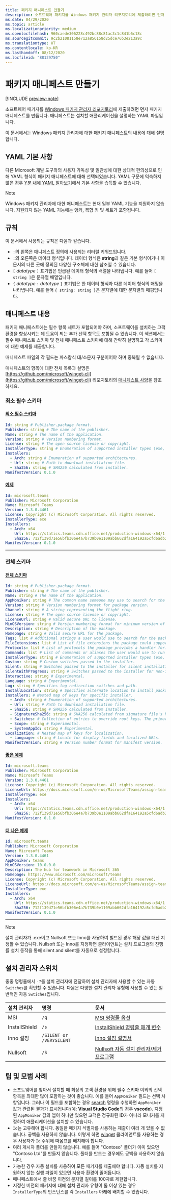 ```yaml
---
title: 패키지 매니페스트 만들기
description: 소프트웨어 패키지를 Windows 패키지 관리자 리포지토리에 제출하려면 먼저 패키지 매니페스트를 만듭니다.
ms.date: 04/29/2020
ms.topic: article
ms.localizationpriority: medium
ms.openlocfilehash: 960caede306228c492bc88c81ac3c1c841b6c18c
ms.sourcegitcommit: 9c2b21081158e712a856158d25dce76b3e213a9c
ms.translationtype: HT
ms.contentlocale: ko-KR
ms.lasthandoff: 08/12/2020
ms.locfileid: "88129750"
---
```

# <a name="create-your-package-manifest"></a>패키지 매니페스트 만들기

[!INCLUDE [preview-note](../../includes/package-manager-preview.md)]

소프트웨어 패키지를 [Windows 패키지 관리자 리포지토리](repository.md)에 제출하려면 먼저 패키지 매니페스트를 만듭니다. 매니페스트는 설치할 애플리케이션을 설명하는 YAML 파일입니다.

이 문서에서는 Windows 패키지 관리자에 대한 패키지 매니페스트의 내용에 대해 설명합니다.

## <a name="yaml-basics"></a>YAML 기본 사항

다른 Microsoft 개발 도구와의 사용자 가독성 및 일관성에 대한 상대적 편의성으로 인해 YAML 형식이 패키지 매니페스트에 대해 선택되었습니다. YAML 구문에 익숙하지 않은 경우 [Y분 내에 YAML 알아보기](https://learnxinyminutes.com/docs/yaml/)에서 기본 사항을 습득할 수 있습니다.

> [!NOTE]
> Windows 패키지 관리자에 대한 매니페스트는 현재 일부 YAML 기능을 지원하지 않습니다. 지원되지 않는 YAML 기능에는 앵커, 복합 키 및 세트가 포함됩니다.

## <a name="conventions"></a>규칙

이 문서에서 사용되는 규칙은 다음과 같습니다.

* `:`의 왼쪽은 매니페스트 정의에 사용되는 리터럴 키워드입니다.
* `:`의 오른쪽은 데이터 형식입니다. 데이터 형식은 **string**과 같은 기본 형식이거나 이 문서의 다른 곳에 정의된 다양한 구조체에 대한 참조일 수 있습니다.
* `[` *datatype* `]` 표기법은 언급된 데이터 형식의 배열을 나타냅니다. 예를 들어 `[ string ]`은 문자열 배열입니다.
* `{` *datatype* `:` *datatype* `}` 표기법은 한 데이터 형식과 다른 데이터 형식의 매핑을 나타냅니다. 예를 들어 `{ string: string }`은 문자열에 대한 문자열의 매핑입니다.

## <a name="manifest-contents"></a>매니페스트 내용

패키지 매니페스트에는 필수 항목 세트가 포함되어야 하며, 소프트웨어를 설치하는 고객 환경을 향상시키는 데 도움이 되는 추가 선택 항목도 포함될 수 있습니다. 이 섹션에서는 필수 매니페스트 스키마 및 전체 매니페스트 스키마에 대해 간략히 설명하고 각 스키마에 대한 예제를 제공합니다.

매니페스트 파일의 각 필드는 파스칼식 대/소문자 구분이어야 하며 중복될 수 없습니다.

매니페스트의 항목에 대한 전체 목록과 설명은 [https://github.com/microsoft/winget-cli](https://github.com/microsoft/winget-cli) 리포지토리의 [매니페스트 사양](https://github.com/microsoft/winget-cli/blob/master/doc/ManifestSpecv0.1.md)을 참조하세요.

### <a name="minimal-required-schema"></a>최소 필수 스키마

#### <a name="minimal-required-schema"></a>[최소 필수 스키마](#tab/minschema/)

```yaml
Id: string # Publisher.package format.
Publisher: string # The name of the publisher.
Name: string # The name of the application.
Version: string # Version numbering format.
License: string # The open source license or copyright.
InstallerType: string # Enumeration of supported installer types (exe, msi, msix, inno, wix, nullsoft, appx).
Installers:
  - Arch: string # Enumeration of supported architectures.
  - Url: string # Path to download installation file.
  - Sha256: string # SHA256 calculated from installer.
ManifestVersion: 0.1.0
```

#### <a name="example"></a>[예제](#tab/minexample/)

```yaml
Id: microsoft.teams
Publisher: Microsoft Corporation
Name: Microsoft Teams
Version: 1.3.0.4461
License: Copyright (c) Microsoft Corporation. All rights reserved.
InstallerType: exe
Installers:
  - Arch: x64
    Url: https://statics.teams.cdn.office.net/production-windows-x64/1.3.00.4461/Teams_windows_x64.exe
    Sha256: 712f139d71e56bfb306e4a7b739b0e1109abb662dfa164192a5cfd6adb24a4e1
ManifestVersion: 0.1.0
```

* * *

### <a name="complete-schema"></a>전체 스키마

#### <a name="complete-schema"></a>[전체 스키마](#tab/compschema/)

```yaml
Id: string # Publisher.package format.
Publisher: string # The name of the publisher.
Name: string # The name of the application.
AppMoniker: string # The common name someone may use to search for the package.
Version: string # Version numbering format for package version.
Channel: string # A string representing the flight ring.
License: string # The open source license or copyright.
LicenseUrl: string # Valid secure URL to license.
MinOSVersion: string # Version numbering format for minimum version of Windows supported.
Description: string # Description of the package.
Homepage: string # Valid secure URL for the package.
Tags: list # Additional strings a user would use to search for the package.
FileExtensions: list # List of file extensions the package could support.
Protocols: list # List of protocols the package provides a handler for.
Commands: list # List of commands or aliases the user would use to run the package.
InstallerType: string # Enumeration of supported installer types (exe, msi, msix, inno, wix, nullsoft, appx).
Custom: string # Custom switches passed to the installer.
Silent: string # Switches passed to the installer for silent installation.
SilentWithProgress: string # Switches passed to the installer for non-interactive install.
Interactive: string # Experimental.
Language: string # Experimental.
Log: string # Specifies log redirection switches and path.
InstallLocation: string # Specifies alternate location to install package.
Installers: # Nested map of keys for specific installer.
  - Arch: string # Enumeration of supported architectures.
  - Url: string # Path to download installation file.
  - Sha256: string # SHA256 calculated from installer.
  - SignatureSha256: string # SHA256 calculated from signature file's hash of MSIX file.
  - Switches: # Collection of entries to override root keys. The primary supported values are: Custom, Silent, SilentWithProgress, Interactive. For a complete list see the specification at https://github.com/microsoft/winget-cli/blob/master/doc/ManifestSpecv0.1.md.
  - Scope: string # Experimental.
  - SystemAppId: string # Experimental.
Localization: # Nested map of keys for localization.
  - Language: string # Locale for display fields and localized URLs.
ManifestVersion: string # Version number format for manifest version.
```

#### <a name="good-example"></a>[좋은 예제](#tab/good/)

```yaml
Id: microsoft.teams
Publisher: Microsoft Corporation
Name: Microsoft Teams
Version: 1.3.0.4461
License: Copyright (c) Microsoft Corporation. All rights reserved.
LicenseUrl: https://docs.microsoft.com/en-us/MicrosoftTeams/assign-teams-licenses
InstallerType: exe
Installers:
  - Arch: x64
    Url: https://statics.teams.cdn.office.net/production-windows-x64/1.3.00.4461/Teams_windows_x64.exe
    Sha256: 712f139d71e56bfb306e4a7b739b0e1109abb662dfa164192a5cfd6adb24a4e1
ManifestVersion: 0.1.0
```

#### <a name="better-example"></a>[더 나은 예제](#tab/better/)

```yaml
Id: microsoft.teams
Publisher: Microsoft Corporation
Name: Microsoft Teams
Version: 1.3.0.4461
AppMoniker: teams
MinOSVersion: 10.0.0.0
Description: The hub for teamwork in Microsoft 365
Homepage: https://www.microsoft.com/microsoft/teams
License: Copyright (c) Microsoft Corporation. All rights reserved.
LicenseUrl: https://docs.microsoft.com/en-us/MicrosoftTeams/assign-teams-licenses
InstallerType: exe
Installers:
  - Arch: x64
    Url: https://statics.teams.cdn.office.net/production-windows-x64/1.3.00.4461/Teams_windows_x64.exe
    Sha256: 712f139d71e56bfb306e4a7b739b0e1109abb662dfa164192a5cfd6adb24a4e1
ManifestVersion: 0.1.0
```

* * *

> [!NOTE]
> 설치 관리자가 .exe이고 Nullsoft 또는 Inno를 사용하여 빌드된 경우 해당 값을 대신 지정할 수 있습니다. Nullsoft 또는 Inno를 지정하면 클라이언트는 설치 프로그램의 진행률 설치 동작을 통해 silent and silent를 자동으로 설정합니다.

## <a name="installer-switches"></a>설치 관리자 스위치

종종 명령줄에서 `-?`를 설치 관리자에 전달하여 설치 관리자에 사용할 수 있는 자동 `Switches`를 확인할 수 있습니다. 다음은 다양한 설치 관리자 유형에 사용할 수 있는 일반적인 자동 `Swtiches`입니다.

| 설치 관리자 | 명령  | 문서 |  
| :--- | :-- | :--- |  
| MSI | `/q` | [MSI 명령줄 옵션](https://docs.microsoft.com/windows/win32/msi/command-line-options) |
| InstallShield | `/s`  | [InstallShield 명령줄 매개 변수](https://docs.flexera.com/installshield19helplib/helplibrary/IHelpSetup_EXECmdLine.htm) |
| Inno 설정 | `/SILENT or /VERYSILENT` | [Inno 설정 설명서](https://jrsoftware.org/ishelp/) |
| Nullsoft | `/S` | [Nullsoft 자동 설치 관리자/제거 프로그램](https://nsis.sourceforge.io/Docs/Chapter4.html#silent) |

## <a name="tips-and-best-practices"></a>팁 및 모범 사례

* 소프트웨어를 찾아서 설치할 때 최상의 고객 환경을 위해 필수 스키마 이외의 선택 항목을 최대한 많이 포함하는 것이 좋습니다. 예를 들어 `AppMoniker` 필드는 선택 사항입니다. 그러나 이 필드를 포함하는 경우 [search](../winget/search.md) 명령을 수행하면 `AppMoniker` 값과 관련된 결과가 표시됩니다(예:  **Visual Studio Code**의 경우 **vscode**). 지정된 `AppMoniker` 값의 앱이 하나만 있으면 고객은 정규화된 ID가 아니라 모니커를 지정하여 애플리케이션을 설치할 수 있습니다.
* `Id`는 고유해야 합니다. 동일한 패키지 식별자를 사용하는 제출이 여러 개 있을 수 없습니다. 공백을 사용하지 않습니다. 이렇게 하면 [winget](../index.md) 클라이언트를 사용하는 경우 사용자가 `Id` 주위에 따옴표를 배치해야 합니다.
* 여러 게시자 폴더를 만들지 않습니다. 예를 들어 "Contoso" 폴더가 이미 있으면 "Contoso Ltd"를 만들지 않습니다. 폴더를 만드는 경우에도 공백을 사용하지 않습니다.
* 가능한 경우 자동 설치를 사용하여 모든 패키지를 제출해야 합니다. 자동 설치를 지원하지 않는 실행 파일이 있으면 사용자 환경이 줄어듭니다.
* 매니페스트에서 줄 바꿈 이전의 문자열 길이를 100자로 제한합니다.
* 지정한 버전의 패키지에 대해 설치 관리자 유형이 둘 이상 있는 경우 `InstallerType`의 인스턴스를 각 `Installers` 아래에 배치할 수 있습니다.
